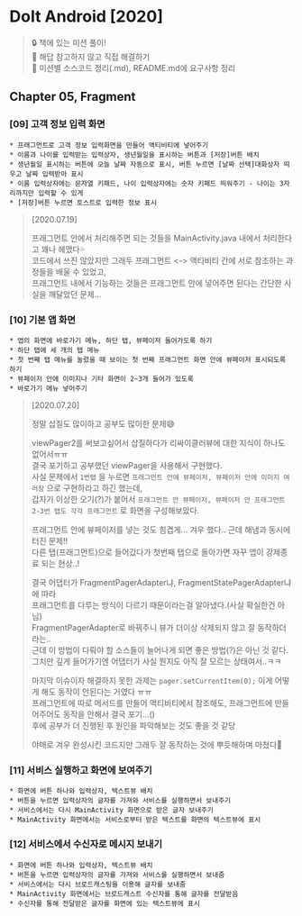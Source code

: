 # DoIt Android [2020]
> :lock: 책에 있는 미션 풀이!  
> :key: 해답 참고하지 않고 직접 해결하기  
> :key: 미션별 소스코드 정리(.md), README.md에 요구사항 정리  

## Chapter 05, Fragment

### [09] 고객 정보 입력 화면
```
* 프래그먼트로 고객 정보 입력화면을 만들어 액티비티에 넣어주기  
* 이름과 나이를 입력받는 입력상자, 생년월일을 표시하는 버튼과 [저장]버튼 배치  
* 생년월일 표시하는 버튼에 오늘 날짜 자동으로 표시, 버튼 누르면 [날짜 선택]대화상자 띄우고 날짜 입력받아 표시  
* 이름 입력상자에는 문자열 키패드, 나이 입력상자에는 숫자 키패드 띄워주기 - 나이는 3자리까지만 입력할 수 있게  
* [저장]버튼 누르면 토스트로 입력한 정보 표시  
```
> [2020.07.19]  
>  
> 프래그먼트 안에서 처리해주면 되는 것들을 MainActivity.java 내에서 처리한다고 꽤나 헤맸다:sweat_drops:  
> 코드에서 쓰진 않았지만 그래두 프래그먼트 <-> 액티비티 간에 서로 참조하는 과정들을 배울 수 있었고,  
> 프래그먼트 내에서 기능하는 것들은 프래그먼트 안에 넣어주면 된다는 간단한 사실을 깨달았던 문제...  

### [10] 기본 앱 화면
```
* 앱의 화면에 바로가기 메뉴, 하단 탭, 뷰페이저 들어가도록 하기
* 하단 탭에 세 개의 탭 메뉴 
* 첫 번째 탭 메뉴를 눌렀을 때 보이는 첫 번째 프래그먼트 화면 안에 뷰페이저 표시되도록 하기
* 뷰페이저 안에 이미지나 기타 화면이 2~3개 들어가 있도록
* 바로가기 메뉴 넣어주기
```
> [2020.07.20]
>  
> 정말 삽질도 많이하고 공부도 많이한 문제:sweat_smile:  
>   
> viewPager2를 써보고싶어서 삽질하다가 리싸이클러뷰에 대한 지식이 하나도 없어서ㅠㅠ  
> 결국 포기하고 공부했던 viewPager을 사용해서 구현했다.  
> 사실 문제에서 `1번탭` 을 누르면 `프래그먼트 안에 뷰페이저, 뷰페이저 안에 이미지 여러장` 으로 구현하라고 하긴 했는데,  
> 갑자기 이상한 오기(?)가 붙어서 `프래그먼트 안 뷰페이저, 뷰페이저 안 프래그먼트` `2-3번 탭도 각각 프래그먼트` 로 화면을 구성해보았다.  
>  
> 프래그먼트 안에 뷰페이저를 넣는 것도 힘겹게... 겨우 했다.. 근데 해냄과 동시에 터진 문제!!  
> 다른 탭(프래그먼트)으로 들어갔다가 첫번째 탭으로 돌아가면 자꾸 앱이 강제종료 되는 현상..!  
>  
> 결국 어댑터가 FragmentPagerAdapter냐, FragmentStatePagerAdapter냐에 따라  
> 프래그먼트를 다루는 방식이 다르기 때문이라는걸 알아냈다.(사실 확실한건 아님)  
> FragmentPagerAdapter로 바꿔주니 뷰가 더이상 삭제되지 않고 잘 동작하더라는..  
> 근데 이 방법이 다뤄야 할 소스들이 늘어나게 되면 좋은 방법(?)은 아닌 것 같다.  
> 그치만 깊게 들어가기엔 어댑터가 사실 뭔지도 아직 잘 모르는 상태여서..ㅋㅋ  
>  
> 마지막 이슈이자 해결하지 못한 과제는 `pager.setCurrentItem(0);` 이게 어떻게 해도 동작이 안된다는 거였다 ㅠㅠ  
> 프래그먼트에 따로 메서드를 만들어 액티비티에서 참조해도, 프래그먼트에 만들어주어도 동작을 안해서 결국 포기...()  
> 후에 공부가 더 진행된 후 원인을 파악해보는 것도 좋을 것 같당  
>  
> 야매로 겨우 완성시킨 코드지만 그래두 잘 동작하는 것에 뿌듯해하며 마쳤다:sparkling_heart:  

### [11] 서비스 실행하고 화면에 보여주기

```
* 화면에 버튼 하나와 입력상자, 텍스트뷰 배치
* 버튼을 누르면 입력상자의 글자를 가져와 서비스를 실행하면서 보내주기
* 서비스에서는 다시 MainActivity 화면으로 받은 글자 보내주기
* MainActivity 화면에서는 서비스로부터 받은 텍스트를 화면의 텍스트뷰에 표시
```

### [12] 서비스에서 수신자로 메시지 보내기

```
* 화면에 버튼 하나와 입력상자, 텍스트뷰 배치
* 버튼을 누르면 입력상자의 글자를 가져와 서비스를 실행하면서 보내줌
* 서비스에서는 다시 브로드캐스팅을 이용해 글자를 보내줌
* MainActivity 화면에서는 브로드캐스트 수신자를 통해 글자를 전달받음
* 수신자를 통해 전달받은 글자를 화면에 있는 텍스트뷰에 표시
```

